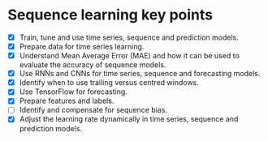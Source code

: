 # Sequence learning key points

- [x]  Train, tune and use time series, sequence and prediction models.
- [x]  Prepare data for time series learning.
- [x]  Understand Mean Average Error (MAE) and how it can be used to evaluate the accuracy of sequence models.
- [x]  Use RNNs and CNNs for time series, sequence and forecasting models.
- [x]  Identify when to use trailing versus centred windows.
- [x]  Use TensorFlow for forecasting.
- [x]  Prepare features and labels.
- [ ]  Identify and compensate for sequence bias.
- [x]  Adjust the learning rate dynamically in time series, sequence and prediction models.